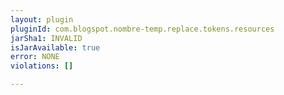 ```yaml
---
layout: plugin
pluginId: com.blogspot.nombre-temp.replace.tokens.resources
jarSha1: INVALID
isJarAvailable: true
error: NONE
violations: []

---
```

